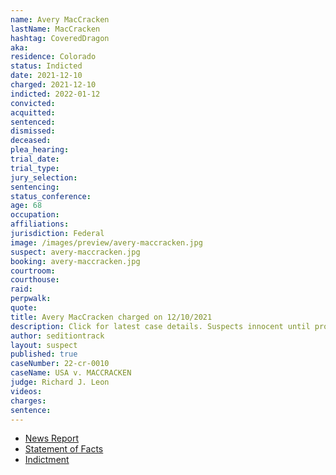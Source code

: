 ```yaml
---
name: Avery MacCracken
lastName: MacCracken
hashtag: CoveredDragon
aka:
residence: Colorado
status: Indicted
date: 2021-12-10
charged: 2021-12-10
indicted: 2022-01-12
convicted:
acquitted:
sentenced:
dismissed:
deceased:
plea_hearing:
trial_date:
trial_type:
jury_selection:
sentencing:
status_conference:
age: 68
occupation:
affiliations:
jurisdiction: Federal
image: /images/preview/avery-maccracken.jpg
suspect: avery-maccracken.jpg
booking: avery-maccracken.jpg
courtroom:
courthouse:
raid:
perpwalk:
quote:
title: Avery MacCracken charged on 12/10/2021
description: Click for latest case details. Suspects innocent until proven guilty.
author: seditiontrack
layout: suspect
published: true
caseNumber: 22-cr-0010
caseName: USA v. MACCRACKEN
judge: Richard J. Leon
videos:
charges:
sentence:
---
```

- [News Report](https://www.9news.com/article/news/crime/telluride-man-accused-capitol-riot/73-0099c000-279e-4152-83c8-1acd8da7e0ec)
- [Statement of Facts](https://www.justice.gov/usao-dc/case-multi-defendant/file/1478566/download)
- [Indictment](https://extremism.gwu.edu/sites/g/files/zaxdzs2191/f/Avery%20MacCracken%20Indictment.pdf)
